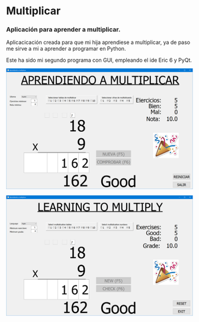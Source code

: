 # Multiplicar
### Aplicación para aprender a multiplicar.
Aplicacicación creada para que mi hija aprendiese a multiplicar, ya de paso me sirve a mi a aprender a programar en Python.

Este ha sido mi segundo programa con GUI, empleando el ide Eric 6 y PyQt.

![Captura en español](https://github.com/javitum/Multiplicar/blob/main/raw/Multiplicar.png)

![Capture in english](https://github.com/javitum/Multiplicar/blob/main/raw/Multiply.png)

